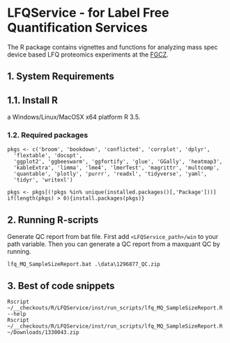 # LFQService - for Label Free Quantification Services


The R package contains vignettes and functions for analyzing mass spec device based LFQ proteomics experiments at the [FGCZ](http://www.fgcz.ch/).




## 1. System Requirements  

## 1.1. Install R

a Windows/Linux/MacOSX x64 platform R 3.5.

### 1.2. Required packages

```{r}
pkgs <- c('broom', 'bookdown', 'conflicted', 'corrplot', 'dplyr',
  'flextable', 'docopt',
  'ggplot2', 'ggbeeswarm', 'ggfortify', 'glue', 'GGally', 'heatmap3',
  'kableExtra', 'limma', 'lme4', 'lmerTest', 'magrittr', 'multcomp',
  'quantable', 'plotly', 'purrr', 'readxl', 'tidyverse', 'yaml',
  'tidyr', 'writexl')

pkgs <- pkgs[(!pkgs %in% unique(installed.packages()[,'Package']))]
if(length(pkgs) > 0){install.packages(pkgs)}
```



## 2. Running R-scripts

Generate QC report from bat file.
First add `<LFQService_path>/win` to your path variable. Then you can generate a QC report from a maxquant QC by running.


```
lfq_MQ_SampleSizeReport.bat .\data\1296877_QC.zip
```


## 3. Best of code snippets

```
Rscript ~/__checkouts/R/LFQService/inst/run_scripts/lfq_MQ_SampleSizeReport.R --help
Rscript ~/__checkouts/R/LFQService/inst/run_scripts/lfq_MQ_SampleSizeReport.R ~/Downloads/1330043.zip
```
